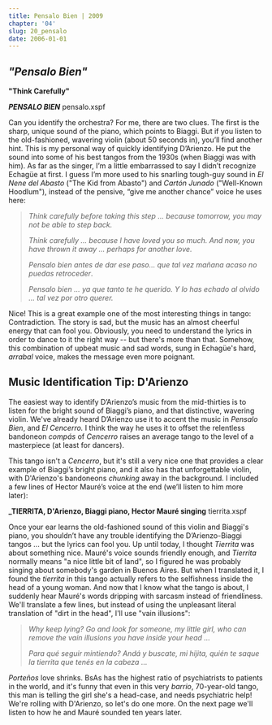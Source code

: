 ```yaml
---
title: Pensalo Bien | 2009
chapter: '04'
slug: 20_pensalo
date: 2006-01-01
---
```


## _"Pensalo Bien"_

**"Think Carefully"**

**_PENSALO BIEN_**
pensalo.xspf

Can you identify the orchestra? For me, there are two clues. The first is the sharp, unique sound of the piano, which points to Biaggi. But if you listen to the old-fashioned, wavering violin (about 50 seconds in), you’ll find another hint. This is my personal way of quickly identifying D’Arienzo. He put the sound into some of his best tangos from the 1930s (when Biaggi was with him). As far as the singer, I’m a little embarrassed to say I didn’t recognize Echagüe at first. I guess I’m more used to his snarling tough-guy sound in _El Nene del Abasto_ ("The Kid from Abasto") and _Cartón Junado_ ("Well-Known Hoodlum"), instead of the pensive, “give me another chance” voice he uses here:

> _Think carefully
> before taking this step ...
> because tomorrow,
> you may not be able to step back._
>
> _Think carefully ...
> because I have loved you so much.
> And now, you have thrown it away ...
> perhaps for another love._
>
> _Pensalo bien
> antes de dar ese paso...
> que tal vez mañana acaso
> no puedas retroceder_.
>
> _Pensalo bien ...
> ya que tanto te he querido.
> Y lo has echado al olvido ...
> tal vez por otro querer._

Nice! This is a great example one of the most interesting things in tango: Contradiction. The story is sad, but the music has an almost cheerful energy that can fool you. Obviously, you need to understand the lyrics in order to dance to it the right way -- but there's more than that. Somehow, this combination of upbeat music and sad words, sung in Echagüe's hard, _arrabal_ voice, makes the message even more poignant.

## Music Identification Tip: D'Arienzo

The easiest way to identify D’Arienzo’s music from the mid-thirties is to listen for the bright sound of Biaggi’s piano, and that distinctive, wavering violin. We've already heard D’Arienzo use it to accent the music in _Pensalo Bien_, and _El Cencerro._ I think the way he uses it to offset the relentless bandoneon _compás_ of _Cencerro_ raises an average tango to the level of a masterpiece (at least for dancers).

This tango isn't a _Cencerro_, but it's still a very nice one that provides a clear example of Biaggi’s bright piano, and it also has that unforgettable violin, with D'Arienzo's bandoneons _chunking_ away in the background. I included a few lines of Hector Mauré’s voice at the end (we’ll listen to him more later):

**_TIERRITA, D'Arienzo, Biaggi piano, Hector Mauré singing**
tierrita.xspf

Once your ear learns the old-fashioned sound of this violin and Biaggi's piano, you shouldn’t have any trouble identifying the D’Arienzo-Biaggi tangos ... but the lyrics can fool you. Up until today, I thought _Tierrita_ was about something nice. Mauré's voice sounds friendly enough, and _Tierrita_ normally means "a nice little bit of land", so I figured he was probably singing about somebody's garden in Buenos Aires. But when I translated it, I found the _tierrita_ in this tango actually refers to the selfishness inside the head of a young woman. And now that I know what the tango is about, I suddenly hear Mauré's words dripping with sarcasm instead of friendliness. We'll translate a few lines, but instead of using the unpleasant literal translation of "dirt in the head", I'll use "vain illusions":

> _Why keep lying?
> Go and look for someone, my little girl,
> who can remove the vain illusions
> you have inside your head ..._
>
> _Para qué seguir mintiendo?
> Andá y buscate, mi hijita,
> quién te saque la tierrita
> que tenés en la cabeza ..._

_Porteños_ love shrinks. BsAs has the highest ratio of psychiatrists to patients in the world, and it's funny that even in this very _barrio_, 70-year-old tango, this man is telling the girl she's a head-case, and needs psychiatric help! We're rolling with D'Arienzo, so let's do one more. On the next page we'll listen to how he and Mauré sounded ten years later.
